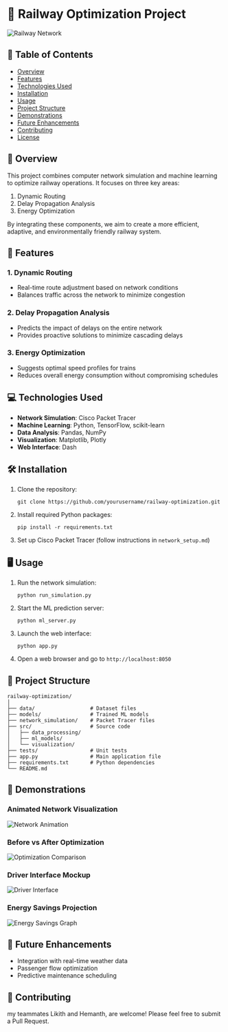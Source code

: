 # 🚂 Railway Optimization Project

![Railway Network](https://via.placeholder.com/800x400.png?text=Railway+Network+Visualization)

## 📌 Table of Contents
- [Overview](#overview)
- [Features](#features)
- [Technologies Used](#technologies-used)
- [Installation](#installation)
- [Usage](#usage)
- [Project Structure](#project-structure)
- [Demonstrations](#demonstrations)
- [Future Enhancements](#future-enhancements)
- [Contributing](#contributing)
- [License](#license)

## 🌟 Overview

This project combines computer network simulation and machine learning to optimize railway operations. It focuses on three key areas:
1. Dynamic Routing
2. Delay Propagation Analysis
3. Energy Optimization

By integrating these components, we aim to create a more efficient, adaptive, and environmentally friendly railway system.

## 🚀 Features

### 1. Dynamic Routing
- Real-time route adjustment based on network conditions
- Balances traffic across the network to minimize congestion

### 2. Delay Propagation Analysis
- Predicts the impact of delays on the entire network
- Provides proactive solutions to minimize cascading delays

### 3. Energy Optimization
- Suggests optimal speed profiles for trains
- Reduces overall energy consumption without compromising schedules

## 💻 Technologies Used

- **Network Simulation**: Cisco Packet Tracer
- **Machine Learning**: Python, TensorFlow, scikit-learn
- **Data Analysis**: Pandas, NumPy
- **Visualization**: Matplotlib, Plotly
- **Web Interface**: Dash

## 🛠 Installation

1. Clone the repository:
   ```
   git clone https://github.com/yourusername/railway-optimization.git
   ```
2. Install required Python packages:
   ```
   pip install -r requirements.txt
   ```
3. Set up Cisco Packet Tracer (follow instructions in `network_setup.md`)

## 🖥 Usage

1. Run the network simulation:
   ```
   python run_simulation.py
   ```
2. Start the ML prediction server:
   ```
   python ml_server.py
   ```
3. Launch the web interface:
   ```
   python app.py
   ```
4. Open a web browser and go to `http://localhost:8050`

## 📁 Project Structure

```
railway-optimization/
│
├── data/                  # Dataset files
├── models/                # Trained ML models
├── network_simulation/    # Packet Tracer files
├── src/                   # Source code
│   ├── data_processing/
│   ├── ml_models/
│   └── visualization/
├── tests/                 # Unit tests
├── app.py                 # Main application file
├── requirements.txt       # Python dependencies
└── README.md
```

## 🎥 Demonstrations

### Animated Network Visualization
![Network Animation](https://via.placeholder.com/600x300.png?text=Network+Animation+GIF)

### Before vs After Optimization
![Optimization Comparison](https://via.placeholder.com/600x300.png?text=Before+vs+After+Chart)

### Driver Interface Mockup
![Driver Interface](https://via.placeholder.com/600x300.png?text=Driver+Interface+Screenshot)

### Energy Savings Projection
![Energy Savings Graph](https://via.placeholder.com/600x300.png?text=Energy+Savings+Graph)

## 🔮 Future Enhancements

- Integration with real-time weather data
- Passenger flow optimization
- Predictive maintenance scheduling

## 👥 Contributing

my teammates Likith and Hemanth, are welcome! Please feel free to submit a Pull Request.
